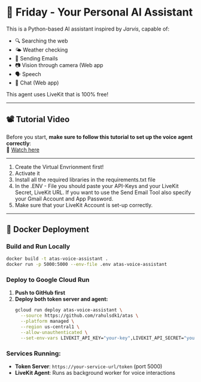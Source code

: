 # 🧠 Friday - Your Personal AI Assistant

This is a Python-based AI assistant inspired by *Jarvis*, capable of:

- 🔍 Searching the web  
- 🌤️ Weather checking
- 📨 Sending Emails 
- 📷 Vision through camera (Web app
- 🗣️ Speech
- 📝 Chat (Web app) 

This agent uses LiveKit that is 100% free!

---

## 📽️ Tutorial Video

Before you start, **make sure to follow this tutorial to set up the voice agent correctly**:  
🎥 [Watch here](https://youtu.be/An4NwL8QSQ4?si=v1dNDDonmpCG1Els)

---
1. Create the Virtual Envrionment first!
2. Activate it
3. Install all the required libraries in the requirements.txt file
4. In the .ENV - File you should paste your API-Keys and your LiveKit Secret, LiveKit URL.
   If you want to use the Send Email Tool also specify your Gmail Account and App Password. 
5. Make sure that your LiveKit Account is set-up correctly.

---

## 🚀 Docker Deployment

### Build and Run Locally
```bash
docker build -t atas-voice-assistant .
docker run -p 5000:5000 --env-file .env atas-voice-assistant
```

### Deploy to Google Cloud Run
1. **Push to GitHub first**
2. **Deploy both token server and agent:**
   ```bash
   gcloud run deploy atas-voice-assistant \
     --source https://github.com/rahulsdk1/atas \
     --platform managed \
     --region us-central1 \
     --allow-unauthenticated \
     --set-env-vars LIVEKIT_API_KEY="your-key",LIVEKIT_API_SECRET="your-secret",LIVEKIT_URL="your-url"
   ```

### Services Running:
- **Token Server**: `https://your-service-url/token` (port 5000)
- **LiveKit Agent**: Runs as background worker for voice interactions


